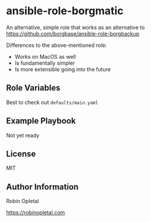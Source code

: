 # ansible-role-borgmatic

An alternative, simple role that works as an alternative to https://github.com/borgbase/ansible-role-borgbackup

Differences to the above-mentioned role:

- Works on MacOS as well
- Is fundamentally simpler
- Is more extensible going into the future

## Role Variables

Best to check out `defaults/main.yaml`

## Example Playbook

Not yet ready

## License

MIT

## Author Information

Robin Opletal

https://robinopletal.com
